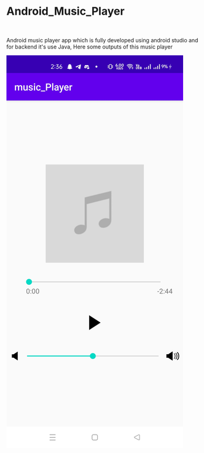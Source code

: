 # Android_Music_Player

<br>

Android music player app which is fully developed using android studio and for backend it's use Java, Here some outputs of this music player

<img src="https://github.com/manavshah123/Android_Music_Player/blob/master/music%20player/music1.jpeg" size="500">
